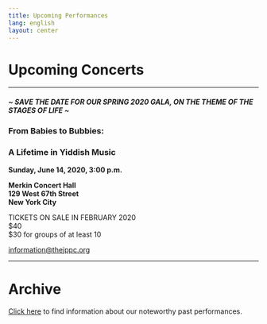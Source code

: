 ```yaml
---
title: Upcoming Performances
lang: english
layout: center
---
```


# Upcoming Concerts
  
_____
##### ~ SAVE THE DATE FOR OUR SPRING 2020 GALA, ON THE THEME OF THE STAGES OF LIFE ~

### From Babies to Bubbies:
### A Lifetime in Yiddish Music

**Sunday, June 14, 2020, 3:00 p.m.**

**Merkin Concert Hall  
129 West 67th Street  
New York City**

TICKETS ON SALE IN FEBRUARY 2020  
$40  
$30 for groups of at least 10  

[information@thejppc.org](mailto:information@thejppc.org)

_____

# Archive

[Click here](concerts_archive.html) to find information about our noteworthy past performances.
